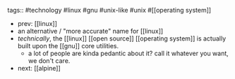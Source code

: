 tags:: #technology #linux #gnu #unix-like #unix #[[operating system]]

- prev: [[linux]]
- an alternative / "more accurate" name for [[linux]]
- *technically*, the [[linux]] [[open source]] [[operating system]] is actually built upon the [[gnu]] core utilities.
	- a lot of people are kinda pedantic about it? call it whatever you want, we don't care.
- next: [[alpine]]